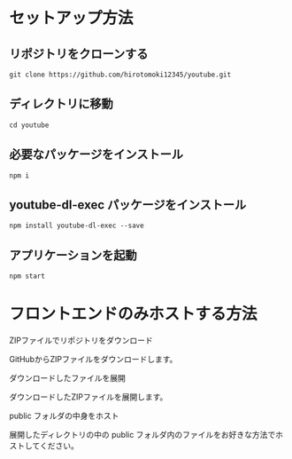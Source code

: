 # セットアップ方法

## リポジトリをクローンする
```
git clone https://github.com/hirotomoki12345/youtube.git
```

## ディレクトリに移動
```
cd youtube
```
## 必要なパッケージをインストール
```
npm i
```
## youtube-dl-exec パッケージをインストール
```
npm install youtube-dl-exec --save
```
## アプリケーションを起動
```
npm start
```


# フロントエンドのみホストする方法

ZIPファイルでリポジトリをダウンロード

GitHubからZIPファイルをダウンロードします。

ダウンロードしたファイルを展開

ダウンロードしたZIPファイルを展開します。

public フォルダの中身をホスト

展開したディレクトリの中の public フォルダ内のファイルをお好きな方法でホストしてください。

